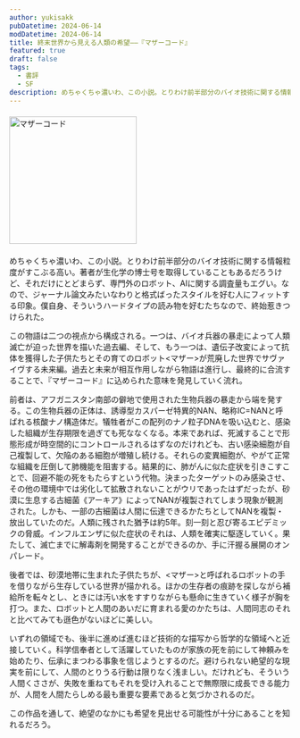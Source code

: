```yaml
---
author: yukisakk
pubDatetime: 2024-06-14
modDatetime: 2024-06-14
title: 終末世界から見える人類の希望——『マザーコード』
featured: true
draft: false
tags:
  - 書評
  - SF
description: めちゃくちゃ濃いわ、この小説。とりわけ前半部分のバイオ技術に関する情報粒度がすこぶる高い。
---
```


<div style="margin: 20px 0">
<a href="https://www.amazon.co.jp/dp/4150123241/ref=nosim?tag=revbooks03-22" class="inline-block" style="margin: 0; padding: 0; border-width: 0;">
<img class="inline-block" src="https://images-na.ssl-images-amazon.com/images/P/4150123241.09.LZZZZZZZ.jpg" alt="マザーコード" style="width: 228px; height: auto; border-radius: 0; margin: 0; padding: 0;">
</a>
</div>

めちゃくちゃ濃いわ、この小説。とりわけ前半部分のバイオ技術に関する情報粒度がすこぶる高い。著者が生化学の博士号を取得していることもあるだろうけど、それだけにとどまらず、専門外のロボット、AIに関する調査量もエグい。なので、ジャーナル論文みたいなわりと格式ばったスタイルを好む人にフィットする印象。僕自身、そういうハードタイプの読み物を好むたちなので、終始惹きつけられた。

この物語は二つの視点から構成される。一つは、バイオ兵器の暴走によって人類滅亡が迫った世界を描いた過去編、そして、もう一つは、遺伝子改変によって抗体を獲得した子供たちとその育てのロボット<マザー>が荒廃した世界でサヴァイヴする未来編。過去と未来が相互作用しながら物語は進行し、最終的に合流することで、『マザーコード』に込められた意味を発見していく流れ。

前者は、アフガニスタン南部の僻地で使用された生物兵器の暴走から端を発する。この生物兵器の正体は、誘導型カスパーゼ特異的NAN、略称IC=NANと呼ばれる核酸ナノ構造体だ。犠牲者がこの配列のナノ粒子DNAを吸い込むと、感染した組織が生存期限を過ぎても死ななくなる。本来であれば、死滅することで形態形成が時空間的にコントロールされるはずなのだけれども、古い感染細胞が自己複製して、欠陥のある細胞が増殖し続ける。それらの変異細胞が、やがて正常な組織を圧倒して肺機能を阻害する。結果的に、肺がんに似た症状を引きこすことで、回避不能の死をもたらすという代物。決まったターゲットのみ感染させ、その他の環境中では劣化して拡散されないことがウリであったはずだったが、砂漠に生息する古細菌《アーキア》によってNANが複製されてしまう現象が観測された。しかも、一部の古細菌は人間に伝達できるかたちとしてNANを複製・放出していたのだ。人類に残された猶予は約5年。刻一刻と忍び寄るエピデミックの脅威。インフルエンザに似た症状のそれは、人類を確実に駆逐していく。果たして、滅亡までに解毒剤を開発することができるのか、手に汗握る展開のオンパレード。

後者では、砂漠地帯に生まれた子供たちが、<マザー>と呼ばれるロボットの手を借りながら生存している世界が描かれる。ほかの生存者の痕跡を探しながら補給所を転々とし、ときには汚い水をすすりながらも懸命に生きていく様子が胸を打つ。また、ロボットと人間のあいだに育まれる愛のかたちは、人間同志のそれと比べてみても遜色がないほどに美しい。

いずれの領域でも、後半に進めば進むほど技術的な描写から哲学的な領域へと近接していく。科学信奉者として活躍していたものが家族の死を前にして神頼みを始めたり、伝承にまつわる事象を信じようとするのだ。避けられない絶望的な現実を前にして、人間のとりうる行動は限りなく浅ましい。だけれども、そういう人間くささが、失敗を重ねてもそれを受け入れることで無際限に成長できる能力が、人間を人間たらしめる最も重要な要素であると気づかされるのだ。

この作品を通して、絶望のなかにも希望を見出せる可能性が十分にあることを知れるだろう。
